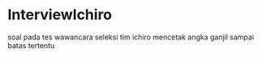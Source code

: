 # InterviewIchiro
soal pada tes wawancara seleksi tim ichiro
mencetak angka ganjil sampai batas tertentu

